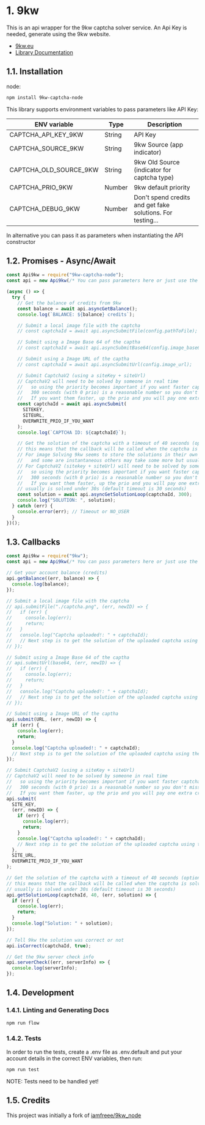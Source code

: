 # 1. 9kw

This is an api wrapper for the 9kw captcha solver service. An Api Key is needed, generate using the 9kw website.

- [9kw.eu](https://www.9kw.eu/?r=139389)
- [Library Documentation](https://gpedro34.github.io/9kw-captcha-node/module.exports.html)

## 1.1. Installation

node:

```sh
npm install 9kw-captcha-node

```

This library supports environment variables to pass parameters like API Key:

| ENV variable           | Type   | Description                                                |
| ---------------------- | ------ | ---------------------------------------------------------- |
| CAPTCHA_API_KEY_9KW    | String | API Key                                                    |
| CAPTCHA_SOURCE_9KW     | String | 9kw Source (app indicator)                                 |
| CAPTCHA_OLD_SOURCE_9KW | String | 9kw Old Source (indicator for captcha type)                |
| CAPTCHA_PRIO_9KW       | Number | 9kw default priority                                       |
| CAPTCHA_DEBUG_9KW      | Number | Don't spend credits and get fake solutions. For testing... |

In alternative you can pass it as parameters when instantiating the API constructor

## 1.2. Promises - Async/Await

```js
const Api9kw = require("9kw-captcha-node");
const api = new Api9kw(/* You can pass parameters here or just use the ENV vars */);

(async () => {
  try {
    // Get the balance of credits from 9kw
    const balance = await api.asyncGetBalance();
    console.log(`BALANCE: ${balance} credits`);

    // Submit a local image file with the captcha
    // const captchaId = await api.asyncSubmitFile(config.pathToFile);

    // Submit using a Image Base 64 of the captha
    // const captchaId = await api.asyncSubmitBase64(config.image_base64);

    // Submit using a Image URL of the captha
    // const captchaId = await api.asyncSubmitUrl(config.image_url);

    // Submit CaptchaV2 (using a siteKey + siteUrl)
    // CaptchaV2 will need to be solved by someone in real time
    //   so using the priority becomes important if you want faster captchas
    //   300 seconds (with 0 prio) is a reasonable number so you don't miss solved captchas
    //   If you want them faster, up the prio and you will pay one extra credit per captcha
    const captchaId = await api.asyncSubmit(
      SITEKEY,
      SITEURL,
      OVERWRITE_PRIO_IF_YOU_WANT
    );
    console.log(`CAPTCHA ID: ${captchaId}`);

    // Get the solution of the captcha with a timeout of 40 seconds (optional)
    // this means that the callback will be called when the captcha is solved
    // For image Solving 9kw seems to store the solutions in their own DB
    //   and some are instantaneous others may take some more but usually under 30 sec
    // For CaptchaV2 (sitekey + siteUrl) will need to be solved by someone in real time
    //   so using the priority becomes important if you want faster captchas
    //   300 seconds (with 0 prio) is a reasonable number so you don't miss solved captchas
    //   If you want them faster, up the prio and you will pay one extra credit per captcha
    // usually is solved under 30s (default timeout is 30 seconds)
    const solution = await api.asyncGetSolutionLoop(captchaId, 300);
    console.log("SOLUTION: ", solution);
  } catch (err) {
    console.error(err); // Timeout or NO_USER
  }
})();
```

## 1.3. Callbacks

```js
const Api9kw = require("9kw");
const api = new Api9kw(/* You can pass parameters here or just use the ENV vars */);

// Get your account balance (credits)
api.getBalance((err, balance) => {
  console.log(balance);
});

// Submit a local image file with the captcha
// api.submitFile("./captcha.png", (err, newID) => {
//   if (err) {
//     console.log(err);
//     return;
//   }
//   console.log("Captcha uploaded!: " + captchaId);
//   // Next step is to get the solution of the uploaded captcha using the new captchaID
// });

// Submit using a Image Base 64 of the captha
// api.submitUrl(base64, (err, newID) => {
//   if (err) {
//     console.log(err);
//     return;
//   }
//   console.log("Captcha uploaded!: " + captchaId);
//   // Next step is to get the solution of the uploaded captcha using the new captchaID
// });

// Submit using a Image URL of the captha
api.submit(URL, (err, newID) => {
  if (err) {
    console.log(err);
    return;
  }
  console.log("Captcha uploaded!: " + captchaId);
  // Next step is to get the solution of the uploaded captcha using the new captchaID
});

// Submit CaptchaV2 (using a siteKey + siteUrl)
// CaptchaV2 will need to be solved by someone in real time
//   so using the priority becomes important if you want faster captchas
//   300 seconds (with 0 prio) is a reasonable number so you don't miss solved captchas
//   If you want them faster, up the prio and you will pay one extra credit per captcha
api.submit(
  SITE_KEY,
  (err, newID) => {
    if (err) {
      console.log(err);
      return;
    }
    console.log("Captcha uploaded!: " + captchaId);
    // Next step is to get the solution of the uploaded captcha using the new captchaID
  },
  SITE_URL,
  OVERWRITE_PRIO_IF_YOU_WANT
);

// Get the solution of the captcha with a timeout of 40 seconds (optional)
// this means that the callback will be called when the captcha is solved
// usually is solved under 30s (default timeout is 30 seconds)
api.getSolutionLoop(captchaId, 40, (err, solution) => {
  if (err) {
    console.log(err);
    return;
  }
  console.log("Solution: " + solution);
});

// Tell 9kw the solution was correct or not
api.isCorrect(captchaId, true);

// Get the 9kw server check info
api.serverCheck((err, serverInfo) => {
  console.log(serverInfo);
});
```

## 1.4. Development

### 1.4.1. Linting and Generating Docs

```sh
npm run flow
```

### 1.4.2. Tests

In order to run the tests, create a .env file as .env.default and put your account details in the correct ENV variables, then run:

```sh
npm run test
```
NOTE: Tests need to be handled yet!

## 1.5. Credits

This project was initially a fork of [iamfreee/9kw_node](https://github.com/iamfreee/9kw_node.git)

